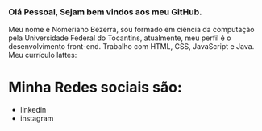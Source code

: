 ### Olá Pessoal, Sejam bem vindos aos meu GitHub.

Meu nome é Nomeriano Bezerra, sou formado em ciência da computação pela Universidade Federal do Tocantins, atualmente, meu perfil é o desenvolvimento front-end.
Trabalho com HTML, CSS, JavaScript e Java. Meu currículo lattes:

<h1> Minha Redes sociais são: </h1>
<ul>
  <li><a href"#"> linkedin </a> </li>
  <li><a href"#"> instagram</a></li>
</ul>
  
